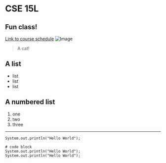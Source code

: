 # CSE 15L
## Fun class!
[Link to course schedule](https://sites.google.com/eng.ucsd.edu/cse-15l-spring-2022/schedule?authuser=0)
![Image](https://wallup.net/wp-content/uploads/2016/03/12/303903-nature-cat.jpg)
> A cat!
## A list
* list
* list
* list

## A numbered list
1. one
2. two
3. three


---

`System.out.println("Hello World");`

```
# code block
System.out.println("Hello World");
System.out.println("Hello World");
```



